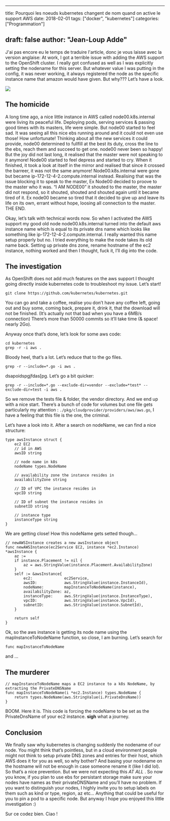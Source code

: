 
---
title: Pourquoi les noeuds kubernetes changent de nom quand on active le support AWS
date: 2018-02-01
tags: ["docker", "kubernetes"]
categories: ["Programmation"]

draft: false
author: "Jean-Loup Adde"
---

J'ai pas encore eu le temps de traduire l'article, donc je vous laisse
avec la version anglaise: At work, I got a terrible issue with adding
the AWS support to the OpenShift cluster. I really got confused as well
as I was explicitly setting the nodename for this server. But whatever
value I was putting in the config, it was never working, it always
registered the node as the specific instance name that amazon would have
given. But why??? Let’s have a look.

![](/post_preview/20180201_220758_k8s-aws.png)


## The homicide

A long time ago, a nice little instance in AWS called
node00.k8s.internal were living its peaceful life. Deploying pods,
serving services & passing good times with its masters, life were
simple. But node00 started to feel sad. It was seeing all this nice ebs
running around and it could not even use those\! How unfortunate\!
Thinking about all the new services it could provide, node00 determined
to fullfill at the best its duty, cross the line to the ebs, reach them
and succeed to get one. node00 never been so happy\! But the joy did not
last long, it realised that the master were not speaking to it anymore\!
Node00 started to feel depress and started to cry. When it finished, it
took a look at itself in the mirror and realised that since it crossed
the barreer, it was not the same anymore\! Node00.k8s.internal were gone
but became ip-172-12-4-2.compute.internal instead. Realising that was
the issue blocking it to speak to the master, Ex Node00 decided to
proove to the master who it was. “I AM NODE00” it shouted to the master,
the master did not respond, so it shouted, shouted and shouted again
until it became tired of it. Ex node00 became so tired that it decided
to give up and leave its life on its own, errant without hope, loosing
all connection to the master. THE END.

Okay, let’s talk with technical words now. So when I activated the AWS
support my good old node node00.k8s.internal turned into the default aws
instance name which is equal to its private dns name which looks like
something like ip-172-12-4-2.compute.internal. I really wanted this name
setup properly but no. I tried everything to make the node takes its old
name back. Setting up private dns zone, rename hostname of the ec2
instance, nothing worked and then I thought, fuck it, I’ll dig into the
code.

## The investigation

As OpenShift does not add much features on the aws support I thought
going directly inside kubernetes code to troubleshoot my issue. Let’s
start\!

    git clone https://github.com/kubernetes/kubernetes.git

You can go and take a coffee, realise you don’t have any coffee left,
going out and buy some, coming back, prepare it, drink it, that the
download will not be finished. (It’s actually not that bad when you have
a 6MB/s connection) There’s more than 50000 commits so it’ll take time
(& space\! nearly 2Go).

Anyway once that’s done, let’s look for some aws code:

    cd kubernetes
    grep -r -i aws .

Bloody heel, that’s a lot. Let’s reduce that to the go files.

    grep -r --include=*.go -i aws .

dsapoidspgjfdas\[pg. Let’s go a bit
    quicker:

    grep -r --include=*.go --exclude-dir=vendor --exclude=*test* --exclude-dir=test -i aws .

So we remove the tests file & folder, the vendor directory. And we end
up with a nice start. There’s a bunch of code for volumes but one file
gets particularly my attention :
`./pkg/cloudprovider/providers/aws/aws.go`, I have a feeling that this
file is the one, the criminal.

Let’s have a look into it. After a search on nodeName, we can find a
nice structure:

    type awsInstance struct {
        ec2 EC2
        // id in AWS
        awsID string

        // node name in k8s
        nodeName types.NodeName

        // availability zone the instance resides in
        availabilityZone string

        // ID of VPC the instance resides in
        vpcID string

        // ID of subnet the instance resides in
        subnetID string

        // instance type
        instanceType string
    }

We are getting close\! How this nodeName gets setted though…

    // newAWSInstance creates a new awsInstance object
    func newAWSInstance(ec2Service EC2, instance *ec2.Instance) *awsInstance {
        az :=
        if instance.Placement != nil {
            az = aws.StringValue(instance.Placement.AvailabilityZone)
        }
        self := &awsInstance{
            ec2:              ec2Service,
            awsID:            aws.StringValue(instance.InstanceId),
            nodeName:         mapInstanceToNodeName(instance),
            availabilityZone: az,
            instanceType:     aws.StringValue(instance.InstanceType),
            vpcID:            aws.StringValue(instance.VpcId),
            subnetID:         aws.StringValue(instance.SubnetId),
        }

        return self
    }

Ok, so the aws instance is getting its node name using the
mapInstanceToNodeName function, so close, I am burning. Let’s search for

    func mapInstanceToNodeName

and
    …

## The murderer

    // mapInstanceToNodeName maps a EC2 instance to a k8s NodeName, by extracting the PrivateDNSName
    func mapInstanceToNodeName(i *ec2.Instance) types.NodeName {
        return types.NodeName(aws.StringValue(i.PrivateDnsName))
    }

BOOM. Here it is. This code is forcing the nodeName to be set as the
PrivateDnsName of your ec2 instance. **sigh** what a journey.

## Conclusion

We finally saw why kubernetes is changing suddenly the nodename of our
node. You might think that’s pointless, but in a cloud environment
people might not think to setup private DNS zones and entries for their
host, which AWS does it for you as well, so why bother? And basing your
nodename on the hostname will not be enough in case someone rename it
(like I did lol). So that’s a nice prevention. But we were not expecting
this *AT ALL* . So now you know, if you plan to use ebs for persistant
storage make sure your nodes have names as their privateDNSName and
you’ll have no problem. If you want to distinguish your nodes, I
highly invite you to setup labels on them such as kind or type, region,
az etc… Anything that could be useful for you to pin a pod to a specific
node. But anyway I hope you enjoyed this little investigation :)

Sur ce codez bien. Ciao \!

